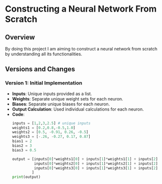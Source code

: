 # Constructing a Neural Network From Scratch

## Overview

By doing this project I am aiming to construct a neural network from scratch by understanding all its functionalities.

## Versions and Changes

### Version 1: Initial Implementation

- **Inputs**: Unique inputs provided as a list.
- **Weights**: Separate unique weight sets for each neuron.
- **Biases**: Separate unique biases for each neuron.
- **Output Calculation**: Used individual calculations for each neuron.
- **Code**:
  ```python
  inputs = [1,2,3,2.5] # unique inputs
  weights1 = [0.2,0.8,-0.5,1.0]
  weights2 = [0.5, -0.91, 0.26, -0.5]
  weights3 = [-.26, -0.27, 0.17, 0.87]
  bias1 = 2 
  bias2 = 3
  bias3 = 0.5

  output = [inputs[0]*weights1[0] + inputs[1]*weights1[1] + inputs[2]*weights1[2] + inputs[3]*weights1[3] + bias1,
            inputs[0]*weights2[0] + inputs[1]*weights2[1] + inputs[2]*weights2[2] + inputs[3]*weights2[3] + bias2,
            inputs[0]*weights3[0] + inputs[1]*weights3[1] + inputs[2]*weights3[2] + inputs[3]*weights3[3] + bias3
           ]
  print(output)
